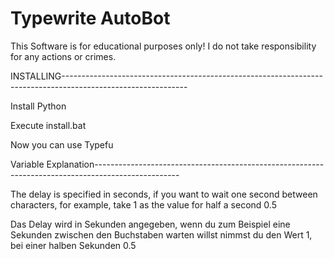 # Typewrite AutoBot

This Software is for educational purposes only! I do not take responsibility for any actions or crimes.

INSTALLING-------------------------------------------------------------------------------------------------------------

Install Python

Execute install.bat

Now you can use Typefu


Variable Explanation---------------------------------------------------------------------------------------------------

The delay is specified in seconds, if you want to wait one second between characters, for example, take 1 as the value for half a second 0.5

Das Delay wird in Sekunden angegeben, wenn du zum Beispiel eine Sekunden zwischen den Buchstaben warten willst nimmst du den Wert 1, bei einer halben Sekunden 0.5




